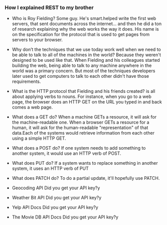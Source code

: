 ### How I explained REST to my brother
- Who is Roy Fielding?
 Some guy. He's smart.helped write the first web servers, that sent documents across the internet… and then he did a ton of research explaining why the web works the way it does. His name is on the specification for the protocol that is used to get pages from servers to your browser.

- Why don’t the techniques that we use today work well when we need to be able to talk to all of the machines in the world?
 Because they weren't designed to be used like that. When Fielding and his colleagues started building the web, being able to talk to any machine anywhere in the world was a primary concern. But most of the techniques developers later used to get computers to talk to each other didn't have those requirements.

- What is the HTTP protocol that Fielding and his friends created?
is all about applying verbs to nouns. For instance, when you go to a web page, the browser does an HTTP GET on the URL you typed in and back comes a web page.

- What does a GET do?
When a machine GETs a resource, it will ask for the machine-readable one. When a browser GETs a resource for a human, it will ask for the human-readable "representation" of that data.Each of the systems would retrieve information from each other using a simple HTTP GET.

- What does a POST do?
 If one system needs to add something to another system, it would use an HTTP verb of POST. 

- What does PUT do?
If a system wants to replace something in another system, it uses an HTTP verb of PUT

- What does PATCH do?
To do a partial update, it'll hopefully use PATCH.


- Geocoding API
Did you get your API key?y
- Weather Bit API
Did you get your API key?y
- Yelp API Docs
Did you get your API key?y
- The Movie DB API Docs
Did you get your API key?y
